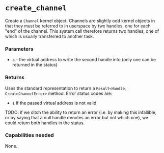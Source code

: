 # `create_channel`
Create a `Channel` kernel object. Channels are slightly odd kernel objects in that they must be referred to in
userspace by two handles, one for each "end" of the channel. This system call therefore returns two handles, one of
which is usually transferred to another task.

### Parameters
- `a` - the virtual address to write the second handle into (only one can be returned in the status)

### Returns
Uses the standard representation to return a `Result<Handle, CreateChannelError>` method. Error status
codes are:
- `1` if the passed virtual address is not valid

TODO: if we ditch the ability to return an error (i.e. by making this infallible, or by saying that a null handle
denotes an error but not which one), we could return both handles in the status.

### Capabilities needed
None.
